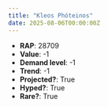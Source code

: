 ```yaml
---
title: "Kleos Phóteinos"
date: 2025-08-06T00:00:00Z
---
```

- **RAP**: 28709
- **Value**: -1
- **Demand level**: -1
- **Trend**: -1
- **Projected?**: True
- **Hyped?**: True
- **Rare?**: True
